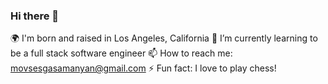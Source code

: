 ### Hi there 👋
🌍  I'm born and raised in Los Angeles, California
🌱 I’m currently learning to be a full stack software engineer
📫 How to reach me: movsesgasamanyan@gmail.com
⚡ Fun fact: I love to play chess! 
